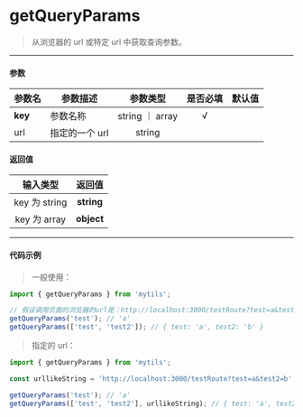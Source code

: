 # getQueryParams

> 从浏览器的 url 或特定 url 中获取查询参数。

---

#### 参数

| 参数名  | 参数描述       |    参数类型     | 是否必填 | 默认值 |
| ------- | -------------- | :-------------: | :------: | :----: |
| **key** | 参数名称       | string ｜ array |    √     |        |
| url     | 指定的一个 url |     string      |          |        |

#### 返回值

|   输入类型    |   返回值   |
| :-----------: | :--------: |
| key 为 string | **string** |
| key 为 array  | **object** |

---

#### 代码示例

> 一般使用：

```js
import { getQueryParams } from 'mytils';

// 假设调用页面的浏览器的url是：http://localhost:3000/testRoute?test=a&test2=b
getQueryParams('test'); // 'a'
getQueryParams(['test', 'test2']); // { test: 'a', test2: 'b' }
```

> 指定的 url：

```js
import { getQueryParams } from 'mytils';

const urllikeString = 'http://localhost:3000/testRoute?test=a&test2=b';

getQueryParams('test'); // 'a'
getQueryParams(['test', 'test2'], urllikeString); // { test: 'a', test2: 'b' }
```
